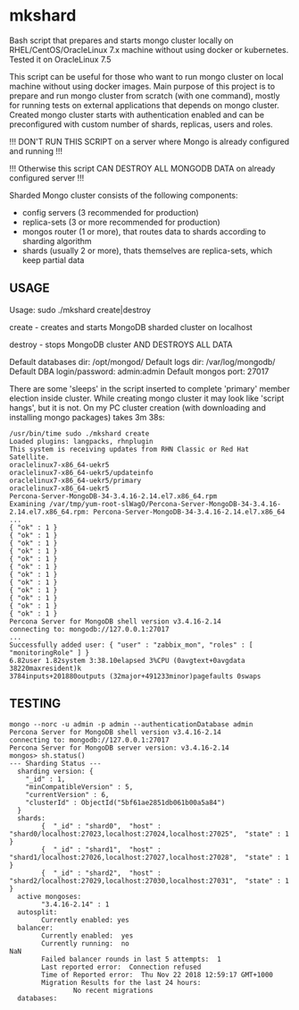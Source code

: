 # mkshard
Bash script that prepares and starts mongo cluster locally on RHEL/CentOS/OracleLinux 7.x machine without using docker or kubernetes. Tested it on OracleLinux 7.5

This script can be useful for those who want to run mongo cluster on local machine without using docker images. Main purpose of this project is to prepare and run mongo cluster from scratch (with one command), mostly for running tests on external applications that depends on mongo cluster. Created mongo cluster starts with authentication enabled and can be preconfigured with custom number of shards, replicas, users and roles. 


!!! DON'T RUN THIS SCRIPT on a server where Mongo is already configured and running !!!

!!! Otherwise this script CAN DESTROY ALL MONGODB DATA on already configured server !!!

Sharded Mongo cluster consists of the following components:

- config servers (3 recommended for production)
- replica-sets (3 or more recommended for production)
- mongos router (1 or more), that routes data to shards according to sharding algorithm
- shards (usually 2 or more), thats themselves are replica-sets, which keep partial data

## USAGE

Usage: sudo ./mkshard create|destroy

  create  - creates and starts MongoDB sharded cluster on localhost
  
  destroy - stops MongoDB cluster AND DESTROYS ALL DATA

Default databases dir: /opt/mongod/
Default logs dir: /var/log/mongodb/
Default DBA login/password: admin:admin
Default mongos port: 27017

There are some 'sleeps' in the script inserted to complete 'primary' member election inside cluster. While creating mongo cluster it may look like 'script hangs', but it is not. On my PC cluster creation (with downloading and installing mongo packages) takes 3m 38s:
```
/usr/bin/time sudo ./mkshard create
Loaded plugins: langpacks, rhnplugin
This system is receiving updates from RHN Classic or Red Hat Satellite.
oraclelinux7-x86_64-uekr5                                                                                                   oraclelinux7-x86_64-uekr5/updateinfo                                                                                       oraclelinux7-x86_64-uekr5/primary                                                                                           oraclelinux7-x86_64-uekr5                                                                                                   Percona-Server-MongoDB-34-3.4.16-2.14.el7.x86_64.rpm                                                                       Examining /var/tmp/yum-root-slWagO/Percona-Server-MongoDB-34-3.4.16-2.14.el7.x86_64.rpm: Percona-Server-MongoDB-34-3.4.16-2.14.el7.x86_64
...
{ "ok" : 1 }
{ "ok" : 1 }
{ "ok" : 1 }
{ "ok" : 1 }
{ "ok" : 1 }
{ "ok" : 1 }
{ "ok" : 1 }
{ "ok" : 1 }
{ "ok" : 1 }
{ "ok" : 1 }
{ "ok" : 1 }
{ "ok" : 1 }
Percona Server for MongoDB shell version v3.4.16-2.14
connecting to: mongodb://127.0.0.1:27017
...
Successfully added user: { "user" : "zabbix_mon", "roles" : [ "monitoringRole" ] }
6.82user 1.82system 3:38.10elapsed 3%CPU (0avgtext+0avgdata 38220maxresident)k
3784inputs+201880outputs (32major+491233minor)pagefaults 0swaps
```

## TESTING
```
mongo --norc -u admin -p admin --authenticationDatabase admin
Percona Server for MongoDB shell version v3.4.16-2.14
connecting to: mongodb://127.0.0.1:27017
Percona Server for MongoDB server version: v3.4.16-2.14
mongos> sh.status()
--- Sharding Status --- 
  sharding version: {
  	"_id" : 1,
  	"minCompatibleVersion" : 5,
  	"currentVersion" : 6,
  	"clusterId" : ObjectId("5bf61ae2851db061b00a5a84")
  }
  shards:
        {  "_id" : "shard0",  "host" : "shard0/localhost:27023,localhost:27024,localhost:27025",  "state" : 1 }
        {  "_id" : "shard1",  "host" : "shard1/localhost:27026,localhost:27027,localhost:27028",  "state" : 1 }
        {  "_id" : "shard2",  "host" : "shard2/localhost:27029,localhost:27030,localhost:27031",  "state" : 1 }
  active mongoses:
        "3.4.16-2.14" : 1
  autosplit:
        Currently enabled: yes
  balancer:
        Currently enabled:  yes
        Currently running:  no
NaN
        Failed balancer rounds in last 5 attempts:  1
        Last reported error:  Connection refused
        Time of Reported error:  Thu Nov 22 2018 12:59:17 GMT+1000
        Migration Results for the last 24 hours: 
                No recent migrations
  databases:
```
